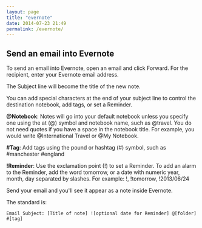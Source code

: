 ```yaml
---
layout: page
title: "evernote"
date: 2014-07-23 21:49
permalink: /evernote/
---
```


## Send an email into Evernote

To send an email into Evernote, open an email and click Forward. For the recipient, enter your Evernote email address.

The Subject line will become the title of the new note.

You can add special characters at the end of your subject line to control the destination notebook, add tags, or set a Reminder.

 **@Notebook**: Notes will go into your default notebook unless you specify one using the at (@) symbol and notebook name, such as @travel. You do not need quotes if you have a space in the notebook title. For example, you would write @International Travel or @My Notebook.

 **#Tag**: Add tags using the pound or hashtag (#) symbol, such as #manchester #england

 **!Reminder**: Use the exclamation point (!) to set a Reminder. To add an alarm to the Reminder, add the word tomorrow, or a date with numeric year, month, day separated by slashes. For example: !, !tomorrow, !2013/06/24

Send your email and you'll see it appear as a note inside Evernote. 

The standard is:

	Email Subject: [Title of note] ![optional date for Reminder] @[folder] #[tag]